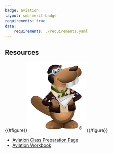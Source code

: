 ```yaml
---
badge: aviation
layout: smb-merit-badge
requirements: true
data:
    requirements: ./requirements.yaml
---
```


## Resources

{{#figure}}<img src="aviation-bucky.jpg" class="W(100%)" />{{/figure}}
* [Aviation Class Preparation Page](aviation-cpp.pdf)
* [Aviation Workbook](aviation-workbook.pdf)
